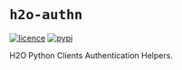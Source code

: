 # `h2o-authn`

[![licence](https://img.shields.io/github/license/h2oai/authn-py?style=flat-square)](https://https://github.com/h2oai/authn-py/main/LICENSE)
[![pypi](https://img.shields.io/pypi/v/h2o-authn?style=flat-square)](https://pypi.org/project/h2o-authn/)

H2O Python Clients Authentication Helpers.
